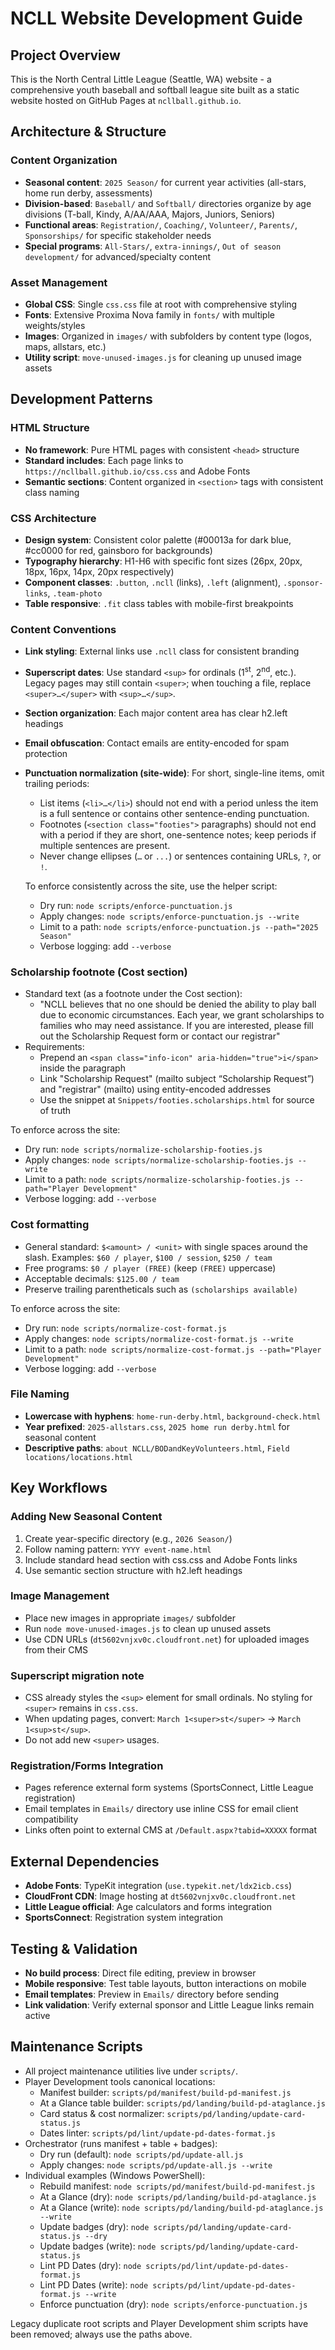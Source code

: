 # NCLL Website Development Guide

## Project Overview
This is the North Central Little League (Seattle, WA) website - a comprehensive youth baseball and softball league site built as a static website hosted on GitHub Pages at `ncllball.github.io`.

## Architecture & Structure

### Content Organization
- **Seasonal content**: `2025 Season/` for current year activities (all-stars, home run derby, assessments)
- **Division-based**: `Baseball/` and `Softball/` directories organize by age divisions (T-ball, Kindy, A/AA/AAA, Majors, Juniors, Seniors)
- **Functional areas**: `Registration/`, `Coaching/`, `Volunteer/`, `Parents/`, `Sponsorships/` for specific stakeholder needs
- **Special programs**: `All-Stars/`, `extra-innings/`, `Out of season development/` for advanced/specialty content

### Asset Management
- **Global CSS**: Single `css.css` file at root with comprehensive styling
- **Fonts**: Extensive Proxima Nova family in `fonts/` with multiple weights/styles
- **Images**: Organized in `images/` with subfolders by content type (logos, maps, allstars, etc.)
- **Utility script**: `move-unused-images.js` for cleaning up unused image assets

## Development Patterns

### HTML Structure
- **No framework**: Pure HTML pages with consistent `<head>` structure
- **Standard includes**: Each page links to `https://ncllball.github.io/css.css` and Adobe Fonts
- **Semantic sections**: Content organized in `<section>` tags with consistent class naming

### CSS Architecture
- **Design system**: Consistent color palette (#00013a for dark blue, #cc0000 for red, gainsboro for backgrounds)
- **Typography hierarchy**: H1-H6 with specific font sizes (26px, 20px, 18px, 16px, 14px, 20px respectively)
- **Component classes**: `.button`, `.ncll` (links), `.left` (alignment), `.sponsor-links`, `.team-photo`
- **Table responsive**: `.fit` class tables with mobile-first breakpoints

### Content Conventions
- **Link styling**: External links use `.ncll` class for consistent branding
- **Superscript dates**: Use standard `<sup>` for ordinals (1<sup>st</sup>, 2<sup>nd</sup>, etc.). Legacy pages may still contain `<super>`; when touching a file, replace `<super>…</super>` with `<sup>…</sup>`.
- **Section organization**: Each major content area has clear h2.left headings
- **Email obfuscation**: Contact emails are entity-encoded for spam protection
- **Punctuation normalization (site-wide)**: For short, single-line items, omit trailing periods:
	- List items (`<li>…</li>`) should not end with a period unless the item is a full sentence or contains other sentence-ending punctuation.
	- Footnotes (`<section class="footies">` paragraphs) should not end with a period if they are short, one-sentence notes; keep periods if multiple sentences are present.
	- Never change ellipses (`…` or `...`) or sentences containing URLs, `?`, or `!`.

	To enforce consistently across the site, use the helper script:

	- Dry run: `node scripts/enforce-punctuation.js`
	- Apply changes: `node scripts/enforce-punctuation.js --write`
	- Limit to a path: `node scripts/enforce-punctuation.js --path="2025 Season"`
	- Verbose logging: add `--verbose`

### Scholarship footnote (Cost section)
- Standard text (as a footnote under the Cost section):
	- "NCLL believes that no one should be denied the ability to play ball due to economic circumstances. Each year, we grant scholarships to families who may need assistance. If you are interested, please fill out the Scholarship Request form or contact our registrar"
- Requirements:
	- Prepend an `<span class="info-icon" aria-hidden="true">i</span>` inside the paragraph
	- Link "Scholarship Request" (mailto subject “Scholarship Request”) and "registrar" (mailto) using entity-encoded addresses
	- Use the snippet at `Snippets/footies.scholarships.html` for source of truth

To enforce across the site:
- Dry run: `node scripts/normalize-scholarship-footies.js`
- Apply changes: `node scripts/normalize-scholarship-footies.js --write`
- Limit to a path: `node scripts/normalize-scholarship-footies.js --path="Player Development"`
- Verbose logging: add `--verbose`

### Cost formatting
- General standard: `$<amount> / <unit>` with single spaces around the slash. Examples: `$60 / player`, `$100 / session`, `$250 / team`
- Free programs: `$0 / player (FREE)` (keep `(FREE)` uppercase)
- Acceptable decimals: `$125.00 / team`
- Preserve trailing parentheticals such as `(scholarships available)`

To enforce across the site:
- Dry run: `node scripts/normalize-cost-format.js`
- Apply changes: `node scripts/normalize-cost-format.js --write`
- Limit to a path: `node scripts/normalize-cost-format.js --path="Player Development"`
- Verbose logging: add `--verbose`

### File Naming
- **Lowercase with hyphens**: `home-run-derby.html`, `background-check.html`
- **Year prefixed**: `2025-allstars.css`, `2025 home run derby.html` for seasonal content
- **Descriptive paths**: `about NCLL/BODandKeyVolunteers.html`, `Field locations/locations.html`

## Key Workflows

### Adding New Seasonal Content
1. Create year-specific directory (e.g., `2026 Season/`)
2. Follow naming pattern: `YYYY event-name.html`
3. Include standard head section with css.css and Adobe Fonts links
4. Use semantic section structure with h2.left headings

### Image Management
- Place new images in appropriate `images/` subfolder
- Run `node move-unused-images.js` to clean up unused assets
- Use CDN URLs (`dt5602vnjxv0c.cloudfront.net`) for uploaded images from their CMS

### Superscript migration note
- CSS already styles the `<sup>` element for small ordinals. No styling for `<super>` remains in `css.css`.
- When updating pages, convert: `March 1<super>st</super>` → `March 1<sup>st</sup>`.
- Do not add new `<super>` usages.

### Registration/Forms Integration
- Pages reference external form systems (SportsConnect, Little League registration)
- Email templates in `Emails/` directory use inline CSS for email client compatibility
- Links often point to external CMS at `/Default.aspx?tabid=XXXXX` format

## External Dependencies
- **Adobe Fonts**: TypeKit integration (`use.typekit.net/ldx2icb.css`)
- **CloudFront CDN**: Image hosting at `dt5602vnjxv0c.cloudfront.net`
- **Little League official**: Age calculators and forms integration
- **SportsConnect**: Registration system integration

## Testing & Validation
- **No build process**: Direct file editing, preview in browser
- **Mobile responsive**: Test table layouts, button interactions on mobile
- **Email templates**: Preview in `Emails/` directory before sending
- **Link validation**: Verify external sponsor and Little League links remain active

## Maintenance Scripts
- All project maintenance utilities live under `scripts/`.
- Player Development tools canonical locations:
	- Manifest builder: `scripts/pd/manifest/build-pd-manifest.js`
	- At a Glance table builder: `scripts/pd/landing/build-pd-ataglance.js`
	- Card status & cost normalizer: `scripts/pd/landing/update-card-status.js`
	- Dates linter: `scripts/pd/lint/update-pd-dates-format.js`
- Orchestrator (runs manifest + table + badges):
	- Dry run (default): `node scripts/pd/update-all.js`
	- Apply changes: `node scripts/pd/update-all.js --write`
- Individual examples (Windows PowerShell):
	- Rebuild manifest: `node scripts/pd/manifest/build-pd-manifest.js`
	- At a Glance (dry): `node scripts/pd/landing/build-pd-ataglance.js`
	- At a Glance (write): `node scripts/pd/landing/build-pd-ataglance.js --write`
	- Update badges (dry): `node scripts/pd/landing/update-card-status.js --dry`
	- Update badges (write): `node scripts/pd/landing/update-card-status.js`
	- Lint PD Dates (dry): `node scripts/pd/lint/update-pd-dates-format.js`
	- Lint PD Dates (write): `node scripts/pd/lint/update-pd-dates-format.js --write`
	- Enforce punctuation (dry): `node scripts/enforce-punctuation.js`

Legacy duplicate root scripts and Player Development shim scripts have been removed; always use the paths above.
